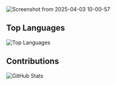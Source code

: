 ![Screenshot from 2025-04-03 10-00-57](https://github.com/user-attachments/assets/4f33e375-3f28-4e74-bf81-b6026034ccbb)

## Top Languages
![Top Languages](https://github-readme-stats.vercel.app/api/top-langs/?username=Seanmmajor&show_icons=true&theme=dracula)
## Contributions
![GitHub Stats](https://github-readme-stats.vercel.app/api?username=Seanmmajor&show_icons=true&show_icons=true&theme=dracula)

